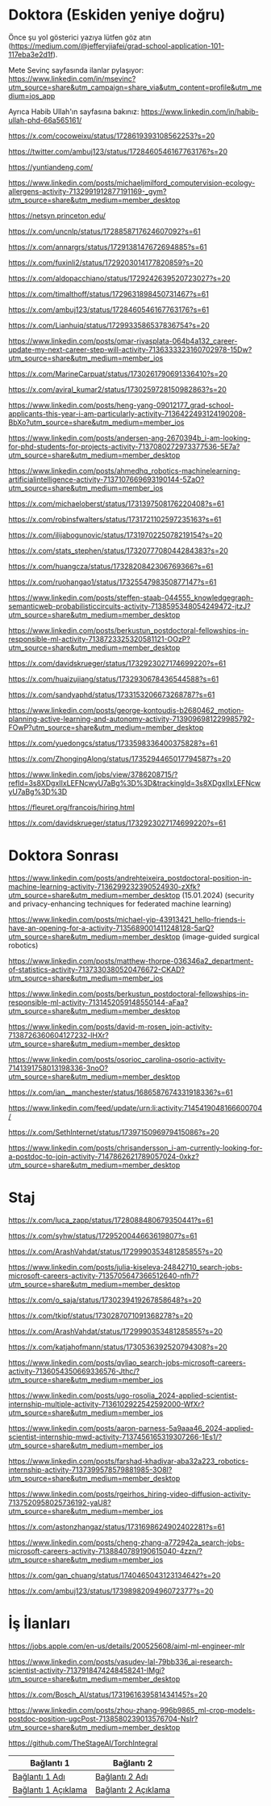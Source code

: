 # Doktora (Eskiden yeniye doğru)

Önce şu yol gösterici yazıya lütfen göz atın (https://medium.com/@jefferyjiafei/grad-school-application-101-117eba3e2d1f).

Mete Sevinç sayfasında ilanlar pylaşıyor: https://www.linkedin.com/in/msevinc?utm_source=share&utm_campaign=share_via&utm_content=profile&utm_medium=ios_app

Ayrıca Habib Ullah'ın sayfasına bakınız: https://www.linkedin.com/in/habib-ullah-phd-66a565161/

https://x.com/cocoweixu/status/1728619393108562253?s=20

https://twitter.com/ambuj123/status/1728460546167763176?s=20

https://yuntiandeng.com/

https://www.linkedin.com/posts/michaeljmilford_computervision-ecology-allergens-activity-7132991912877191169-_gym?utm_source=share&utm_medium=member_desktop

https://netsyn.princeton.edu/

https://x.com/uncnlp/status/1728858717624607092?s=61

https://x.com/annargrs/status/1729138147672694885?s=61

https://x.com/fuxinli2/status/1729203014177820859?s=20

https://x.com/aldopacchiano/status/1729242639520723027?s=20

https://x.com/timalthoff/status/1729631898450731467?s=61

https://x.com/ambuj123/status/1728460546167763176?s=61

https://x.com/Lianhuiq/status/1729933586537836754?s=20

https://www.linkedin.com/posts/omar-rivasplata-064b4a132_career-update-my-next-career-step-will-activity-7136333323160702978-15Dw?utm_source=share&utm_medium=member_ios

https://x.com/MarineCarpuat/status/1730261790691336410?s=20

https://x.com/aviral_kumar2/status/1730259728150982863?s=20

https://www.linkedin.com/posts/heng-yang-09012177_grad-school-applicants-this-year-i-am-particularly-activity-7136422493124190208-BbXo?utm_source=share&utm_medium=member_ios

https://www.linkedin.com/posts/andersen-ang-2670394b_i-am-looking-for-phd-students-for-projects-activity-7137080272973377536-5E7a?utm_source=share&utm_medium=member_desktop

https://www.linkedin.com/posts/ahmedhq_robotics-machinelearning-artificialintelligence-activity-7137107669693190144-5ZaO?utm_source=share&utm_medium=member_ios

https://x.com/michaeloberst/status/1731397508176220408?s=61

https://x.com/robinsfwalters/status/1731721102597235163?s=61

https://x.com/ilijabogunovic/status/1731970225078219154?s=20

https://x.com/stats_stephen/status/1732077708044284383?s=20

https://x.com/huangcza/status/1732820842306769366?s=61

https://x.com/ruohangao1/status/1732554798350877147?s=61

https://www.linkedin.com/posts/steffen-staab-044555_knowledgegraph-semanticweb-probabilisticcircuits-activity-7138595348054249472-jtzJ?utm_source=share&utm_medium=member_desktop

https://www.linkedin.com/posts/berkustun_postdoctoral-fellowships-in-responsible-ml-activity-7138723325320581121-OOzP?utm_source=share&utm_medium=member_desktop

https://x.com/davidskrueger/status/1732923027174699220?s=61

https://x.com/huaizujiang/status/1732930678436544588?s=61

https://x.com/sandyaphd/status/1733153206673268787?s=61

https://www.linkedin.com/posts/george-kontoudis-b2680462_motion-planning-active-learning-and-autonomy-activity-7139096981229985792-FOwP?utm_source=share&utm_medium=member_desktop

https://x.com/yuedongcs/status/1733598336400375828?s=61

https://x.com/ZhongingAlong/status/1735294465017794587?s=20

https://www.linkedin.com/jobs/view/3786208715/?refId=3s8XDgxIIxLEFNcwyU7aBg%3D%3D&trackingId=3s8XDgxIIxLEFNcwyU7aBg%3D%3D

https://fleuret.org/francois/hiring.html

https://x.com/davidskrueger/status/1732923027174699220?s=61

# Doktora Sonrası

https://www.linkedin.com/posts/andrehteixeira_postdoctoral-position-in-machine-learning-activity-7136299232390524930-zXfk?utm_source=share&utm_medium=member_desktop 
(15.01.2024) 
(security and privacy-enhancing techniques for federated machine learning)

https://www.linkedin.com/posts/michael-yip-43913421_hello-friends-i-have-an-opening-for-a-activity-7135689001411248128-5arQ?utm_source=share&utm_medium=member_desktop
(image-guided surgical robotics)

https://www.linkedin.com/posts/matthew-thorpe-036346a2_department-of-statistics-activity-7137330380520476672-CKAD?utm_source=share&utm_medium=member_ios

https://www.linkedin.com/posts/berkustun_postdoctoral-fellowships-in-responsible-ml-activity-7131452059148550144-aFaa?utm_source=share&utm_medium=member_desktop

https://www.linkedin.com/posts/david-m-rosen_join-activity-7138726360604127232-lHXr?utm_source=share&utm_medium=member_desktop

https://www.linkedin.com/posts/osorioc_carolina-osorio-activity-7141391758013198336-3noO?utm_source=share&utm_medium=member_desktop

https://x.com/ian__manchester/status/1686587674331918336?s=61

https://www.linkedin.com/feed/update/urn:li:activity:7145419048166600704/

https://x.com/SethInternet/status/1739715096979415086?s=20

https://www.linkedin.com/posts/chrisandersson_i-am-currently-looking-for-a-postdoc-to-join-activity-7147862621789057024-0xkz?utm_source=share&utm_medium=member_desktop

# Staj

https://x.com/luca_zapp/status/1728088480679350441?s=61

https://x.com/syhw/status/1729520044663619807?s=61

https://x.com/ArashVahdat/status/1729990353481285855?s=20

https://www.linkedin.com/posts/julia-kiseleva-24842710_search-jobs-microsoft-careers-activity-7135705647366512640-nfh7?utm_source=share&utm_medium=member_desktop

https://x.com/o_saja/status/1730239419267858648?s=20

https://x.com/tkipf/status/1730287071091368278?s=20

https://x.com/ArashVahdat/status/1729990353481285855?s=20

https://x.com/katjahofmann/status/1730536392520794308?s=20

https://www.linkedin.com/posts/qvliao_search-jobs-microsoft-careers-activity-7136054350669336576-Jthc/?utm_source=share&utm_medium=member_ios

https://www.linkedin.com/posts/ugo-rosolia_2024-applied-scientist-internship-multiple-activity-7136102922542592000-WfXr?utm_source=share&utm_medium=member_ios

https://www.linkedin.com/posts/aaron-parness-5a9aaa46_2024-applied-scientist-internship-mwd-activity-7137456165319307266-1Es1/?utm_source=share&utm_medium=member_ios

https://www.linkedin.com/posts/farshad-khadivar-aba32a223_robotics-internship-activity-7137399578579881985-3O8l?utm_source=share&utm_medium=member_desktop

https://www.linkedin.com/posts/rgeirhos_hiring-video-diffusion-activity-7137520958025736192-yaU8?utm_source=share&utm_medium=member_ios

https://x.com/astonzhangaz/status/1731698624902402281?s=61

https://www.linkedin.com/posts/cheng-zhang-a772942a_search-jobs-microsoft-careers-activity-7138840789190615040-4zzn/?utm_source=share&utm_medium=member_ios

https://x.com/gan_chuang/status/1740465043123134642?s=20

https://x.com/ambuj123/status/1739898209496072377?s=20


# İş İlanları

https://jobs.apple.com/en-us/details/200525608/aiml-ml-engineer-mlr

https://www.linkedin.com/posts/vasudev-lal-79bb336_ai-research-scientist-activity-7137918474248458241-IMgi?utm_source=share&utm_medium=member_desktop

https://x.com/Bosch_AI/status/1731961639581434145?s=20

https://www.linkedin.com/posts/zhou-zhang-996b9865_ml-crop-models-postdoc-position-ugcPost-7138580239013576704-NsIr?utm_source=share&utm_medium=member_desktop

https://github.com/TheStageAI/TorchIntegral


| Bağlantı 1       | Bağlantı 2       |
| --------------- | --------------- |
| [Bağlantı 1 Adı](link1)  | [Bağlantı 2 Adı](link2)  |
| [Bağlantı 1 Açıklama](link1) | [Bağlantı 2 Açıklama](link2) |


